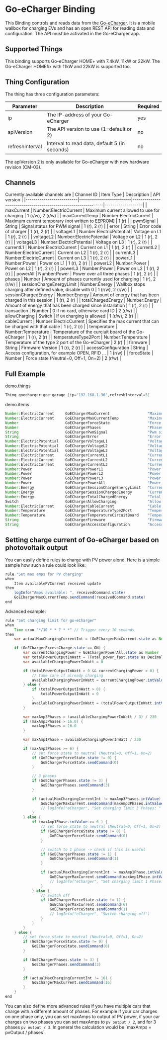 # Go-eCharger Binding

This Binding controls and reads data from the [Go-eCharger](https://go-e.co/).
It is a mobile wallbox for charging EVs and has an open REST API for reading data and configuration.
The API must be activated in the Go-eCharger app.

## Supported Things

This binding supports Go-eCharger HOME+ with 7.4kW, 11kW or 22kW.
The Go-eCharger HOMEfix with 11kW and 22kW is supported too.

## Thing Configuration

The thing has three configuration parameters:

|    Parameter    |                  Description                  | Required |
|-----------------|-----------------------------------------------|----------|
| ip              | The IP-address of your Go-eCharger            | yes      |
| apiVersion      | The API version to use (1=default or 2)       | no       |
| refreshInterval | Interval to read data, default 5 (in seconds) | no       |

The apiVersion 2 is only available for Go-eCharger with new hardware revision (CM-03).

## Channels

Currently available channels are
| Channel ID               | Item Type                | Description                                                   | API version       |
|--------------------------|--------------------------|---------------------------------------------------------------|-------------------|
| maxCurrent               | Number:ElectricCurrent   | Maximum current allowed to use for charging                   | 1 (r/w), 2 (r/w)  |
| maxCurrentTemp           | Number:ElectricCurrent   | Maximum current temporary (not written to EEPROM)             | 1 (r)             |
| pwmSignal                | String                   | Signal status for PWM signal                                  | 1 (r), 2 (r)      |
| error                    | String                   | Error code of charger                                         | 1 (r), 2 (r)      |
| voltageL1                | Number:ElectricPotential | Voltage on L1                                                 | 1 (r), 2 (r)      |
| voltageL2                | Number:ElectricPotential | Voltage on L2                                                 | 1 (r), 2 (r)      |
| voltageL3                | Number:ElectricPotential | Voltage on L3                                                 | 1 (r), 2 (r)      |
| currentL1                | Number:ElectricCurrent   | Current on L1                                                 | 1 (r), 2 (r)      |
| currentL2                | Number:ElectricCurrent   | Current on L2                                                 | 1 (r), 2 (r)      |
| currentL3                | Number:ElectricCurrent   | Current on L3                                                 | 1 (r), 2 (r)      |
| powerL1                  | Number:Power             | Power on L1                                                   | 1 (r), 2 (r)      |
| powerL2                  | Number:Power             | Power on L2                                                   | 1 (r), 2 (r)      |
| powerL3                  | Number:Power             | Power on L2                                                   | 1 (r), 2 (r)      |
| powerAll                 | Number:Power             | Power over all three phases                                   | 1 (r), 2 (r)      |
| phases                   | Number                   | Amount of phases currently used for charging                  | 1 (r), 2 (r/w)    |
| sessionChargeEnergyLimit | Number:Energy            | Wallbox stops charging after defined value, disable with 0    | 1 (r/w), 2 (r/w)  |
| sessionChargedEnergy     | Number:Energy            | Amount of energy that has been charged in this session        | 1 (r), 2 (r)      |
| totalChargedEnergy       | Number:Energy            | Amount of energy that has been charged since installation     | 1 (r), 2 (r)      |
| transaction              | Number                   | 0 if no card, otherwise card ID                               | 2 (r/w)           |
| allowCharging            | Switch                   | If `ON` charging is allowed                                   | 1 (r/w), 2 (r)    |
| cableCurrent             | Number:ElectricCurrent   | Specifies the max current that can be charged with that cable | 1 (r), 2 (r)      |
| temperature              | Number:Temperature       | Temperature of the curciuit board of the Go-eCharger          | 1 (r), 2 (r)      |
| temperatureType2Port     | Number:Temperature       | Temperature of the type 2 port of the Go-eCharger             | 2 (r)             |
| firmware                 | String                   | Firmware Version                                              | 1 (r), 2 (r)      |
| accessConfiguration      | String                   | Access configuration, for example OPEN, RFID ...              | 1 (r/w)           |
| forceState               | Number                   | Force state  (Neutral=0, Off=1, On=2)                         | 2 (r/w)           |

## Full Example

demo.things

```java
Thing goecharger:goe:garage [ip="192.168.1.36",refreshInterval=5]
```

demo.items

```java
Number:ElectricCurrent     GoEChargerMaxCurrent                 "Maximum current"                       {channel="goecharger:goe:garage:maxCurrent"}
Number:ElectricCurrent     GoEChargerMaxCurrentTemp             "Maximum current temporary"             {channel="goecharger:goe:garage:maxCurrentTemp"}
Number                     GoEChargerForceState                 "Force state"                           {channel="goecharger:goe:garage:forceState"}
Number                     GoEChargerPhases                     "Phases"                                {channel="goecharger:goe:garage:phases"}
String                     GoEChargerPwmSignal                  "Pwm signal status"                     {channel="goecharger:goe:garage:pwmSignal"}
String                     GoEChargerError                      "Error code"                            {channel="goecharger:goe:garage:error"}
Number:ElectricPotential   GoEChargerVoltageL1                  "Voltage l1"                            {channel="goecharger:goe:garage:voltageL1"}
Number:ElectricPotential   GoEChargerVoltageL2                  "Voltage l2"                            {channel="goecharger:goe:garage:voltageL2"}
Number:ElectricPotential   GoEChargerVoltageL3                  "Voltage l3"                            {channel="goecharger:goe:garage:voltageL3"}
Number:ElectricCurrent     GoEChargerCurrentL1                  "Current l1"                            {channel="goecharger:goe:garage:currentL1"}
Number:ElectricCurrent     GoEChargerCurrentL2                  "Current l2"                            {channel="goecharger:goe:garage:currentL2"}
Number:ElectricCurrent     GoEChargerCurrentL3                  "Current l3"                            {channel="goecharger:goe:garage:currentL3"}
Number:Power               GoEChargerPowerL1                    "Power l1"                              {channel="goecharger:goe:garage:powerL1"}
Number:Power               GoEChargerPowerL2                    "Power l2"                              {channel="goecharger:goe:garage:powerL2"}
Number:Power               GoEChargerPowerL3                    "Power l3"                              {channel="goecharger:goe:garage:powerL3"}
Number:Power               GoEChargerPowerAll                   "Power over All"                        {channel="goecharger:goe:garage:powerAll"}
Number:Energy              GoEChargerSessionChargeEnergyLimit   "Current session charge energy limit"   {channel="goecharger:goe:garage:sessionChargeEnergyLimit"}
Number:Energy              GoEChargerSessionChargedEnergy       "Current session charged energy"        {channel="goecharger:goe:garage:sessionChargedEnergy"}
Number:Energy              GoEChargerTotalChargedEnergy         "Total charged energy"                  {channel="goecharger:goe:garage:totalChargedEnergy"}
Switch                     GoEChargerAllowCharging              "Allow charging"                        {channel="goecharger:goe:garage:allowCharging"}
Number:ElectricCurrent     GoEChargerCableCurrent               "Cable encoding"                        {channel="goecharger:goe:garage:cableCurrent"}
Number:Temperature         GoEChargerTemperatureType2Port       "Temperature type 2 port"               {channel="goecharger:goe:garage:temperatureType2Port"}
Number:Temperature         GoEChargerTemperatureCircuitBoard    "Temperature circuit board"             {channel="goecharger:goe:garage:temperature"}
String                     GoEChargerFirmware                   "Firmware"                              {channel="goecharger:goe:garage:firmware"}
String                     GoEChargerAccessConfiguration        "Access configuration"                  {channel="goecharger:goe:garage:accessConfiguration"}
```

## Setting charge current of Go-eCharger based on photovoltaik output

You can easily define rules to charge with PV power alone.
Here is a simple sample how such a rule could look like:

```java
rule "Set max amps for PV charging"
when
    Item availablePVCurrent received update
then
    logInfo("Amps available: ", receivedCommand.state)
    GoEChargerMaxCurrentTemp.sendCommand(receivedCommand.state)
end
```

Advanced example:

```java
rule "Set charging limit for go-eCharger"
when
    Time cron "*/10 * * ? * *" // Trigger every 10 seconds
then
    var actualMaxChargingCurrentInt = (GoEChargerMaxCurrent.state as Number).intValue

    if (GoEChargerExcessCharge.state == ON) {
        var currentChargingPower = GoEChargerPowerAll.state as Number
        var totalPowerOutputInWatt = (Total_power_fast.state as DecimalType) * 1000
        var availableChargingPowerInWatt = 0

        if (totalPowerOutputInWatt > 0 && currentChargingPower > 0) {
            // take care if already charging
            availableChargingPowerInWatt = currentChargingPower.intValue - totalPowerOutputInWatt.intValue
        } else {
            if (totalPowerOutputInWatt > 0) {
                totalPowerOutputInWatt = 0
            }
            availableChargingPowerInWatt = (totalPowerOutputInWatt.intValue * -1) + currentChargingPower.intValue
        }

        var maxAmp3Phases = (availableChargingPowerInWatt / 3) / 230
        if (maxAmp3Phases > 16.0) {
            maxAmp3Phases = 16.0
        }

        var maxAmp1Phase = availableChargingPowerInWatt / 230

        if (maxAmp3Phases >= 6) {
            // set force state to neutral (Neutral=0, Off=1, On=2)
            if (GoEChargerForceState.state != 0) {
                GoEChargerForceState.sendCommand(0)
            }

            // 3 phases
            if (GoEChargerPhases.state != 3) {
                GoEChargerPhases.sendCommand(3)
            }

            if (actualMaxChargingCurrentInt != maxAmp3Phases.intValue) {
                GoEChargerMaxCurrent.sendCommand(maxAmp3Phases.intValue)
                // logInfo("eCharger", "Set charging limit 3 Phases: " + maxAmp3Phases.intValue + " A")
            }
        } else {         
            if (maxAmp1Phase.intValue >= 6 ) {
                // set force state to neutral (Neutral=0, Off=1, On=2)
                if (GoEChargerForceState.state != 0) {
                    GoEChargerForceState.sendCommand(0)
                }

                // switch to 1 phase -> check if this is useful
                if (GoEChargerPhases.state != 1) {
                    GoEChargerPhases.sendCommand(1)
                }

                if (actualMaxChargingCurrentInt != maxAmp1Phase.intValue) {
                    GoEChargerMaxCurrent.sendCommand(maxAmp1Phase.intValue)
                    // logInfo("eCharger", "Set charging limit 1 Phase: " + maxAmp1Phase.intValue + " A")
                }
            } else {
                // switch off
                if (GoEChargerForceState.state != 1) {
                    GoEChargerMaxCurrent.sendCommand(6)
                    GoEChargerForceState.sendCommand(1)
                    // logInfo("eCharger", "Switch charging off")
                }
            }
        }
    } else {
        // set force state to neutral (Neutral=0, Off=1, On=2)
        if (GoEChargerForceState.state != 0) {
            GoEChargerForceState.sendCommand(0)
        }

        if (GoEChargerPhases.state != 3) {
            GoEChargerPhases.sendCommand(3)
        }

        if (actualMaxChargingCurrentInt != 16) {
            GoEChargerMaxCurrent.sendCommand(16)
        }
    }
end
```

You can also define more advanced rules if you have multiple cars that charge with a different amount of phases.
For example if your car charges on one phase only, you can set maxAmps to output of PV power, if your car charges on two phases you can set maxAmps to `pv output / 2`, and for 3 phases `pv output / 3`.
In general the calculation would be ´maxAmps = pvOutput / phases`.
